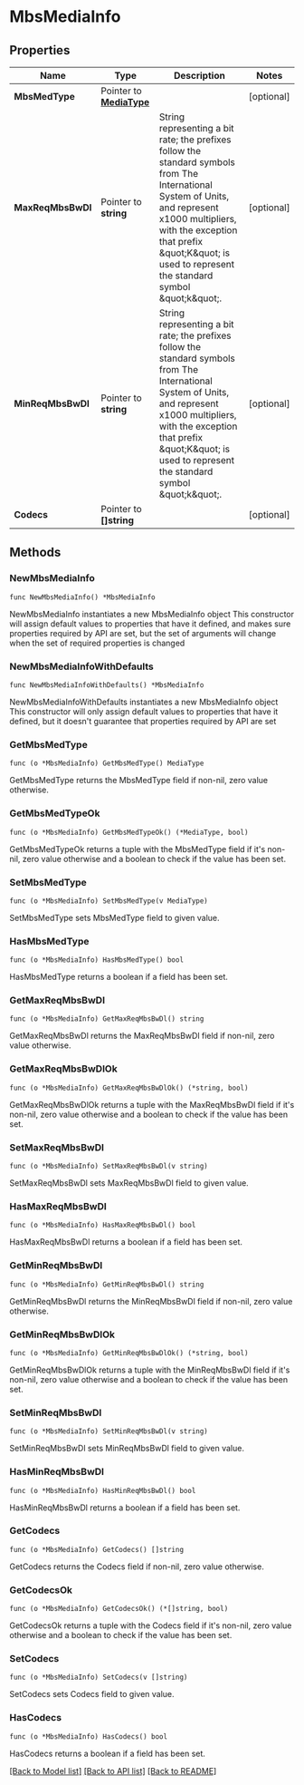 # MbsMediaInfo

## Properties

Name | Type | Description | Notes
------------ | ------------- | ------------- | -------------
**MbsMedType** | Pointer to [**MediaType**](MediaType.md) |  | [optional] 
**MaxReqMbsBwDl** | Pointer to **string** | String representing a bit rate; the prefixes follow the standard symbols from The International System of Units, and represent x1000 multipliers, with the exception that prefix \&quot;K\&quot; is used to represent the standard symbol \&quot;k\&quot;.  | [optional] 
**MinReqMbsBwDl** | Pointer to **string** | String representing a bit rate; the prefixes follow the standard symbols from The International System of Units, and represent x1000 multipliers, with the exception that prefix \&quot;K\&quot; is used to represent the standard symbol \&quot;k\&quot;.  | [optional] 
**Codecs** | Pointer to **[]string** |  | [optional] 

## Methods

### NewMbsMediaInfo

`func NewMbsMediaInfo() *MbsMediaInfo`

NewMbsMediaInfo instantiates a new MbsMediaInfo object
This constructor will assign default values to properties that have it defined,
and makes sure properties required by API are set, but the set of arguments
will change when the set of required properties is changed

### NewMbsMediaInfoWithDefaults

`func NewMbsMediaInfoWithDefaults() *MbsMediaInfo`

NewMbsMediaInfoWithDefaults instantiates a new MbsMediaInfo object
This constructor will only assign default values to properties that have it defined,
but it doesn't guarantee that properties required by API are set

### GetMbsMedType

`func (o *MbsMediaInfo) GetMbsMedType() MediaType`

GetMbsMedType returns the MbsMedType field if non-nil, zero value otherwise.

### GetMbsMedTypeOk

`func (o *MbsMediaInfo) GetMbsMedTypeOk() (*MediaType, bool)`

GetMbsMedTypeOk returns a tuple with the MbsMedType field if it's non-nil, zero value otherwise
and a boolean to check if the value has been set.

### SetMbsMedType

`func (o *MbsMediaInfo) SetMbsMedType(v MediaType)`

SetMbsMedType sets MbsMedType field to given value.

### HasMbsMedType

`func (o *MbsMediaInfo) HasMbsMedType() bool`

HasMbsMedType returns a boolean if a field has been set.

### GetMaxReqMbsBwDl

`func (o *MbsMediaInfo) GetMaxReqMbsBwDl() string`

GetMaxReqMbsBwDl returns the MaxReqMbsBwDl field if non-nil, zero value otherwise.

### GetMaxReqMbsBwDlOk

`func (o *MbsMediaInfo) GetMaxReqMbsBwDlOk() (*string, bool)`

GetMaxReqMbsBwDlOk returns a tuple with the MaxReqMbsBwDl field if it's non-nil, zero value otherwise
and a boolean to check if the value has been set.

### SetMaxReqMbsBwDl

`func (o *MbsMediaInfo) SetMaxReqMbsBwDl(v string)`

SetMaxReqMbsBwDl sets MaxReqMbsBwDl field to given value.

### HasMaxReqMbsBwDl

`func (o *MbsMediaInfo) HasMaxReqMbsBwDl() bool`

HasMaxReqMbsBwDl returns a boolean if a field has been set.

### GetMinReqMbsBwDl

`func (o *MbsMediaInfo) GetMinReqMbsBwDl() string`

GetMinReqMbsBwDl returns the MinReqMbsBwDl field if non-nil, zero value otherwise.

### GetMinReqMbsBwDlOk

`func (o *MbsMediaInfo) GetMinReqMbsBwDlOk() (*string, bool)`

GetMinReqMbsBwDlOk returns a tuple with the MinReqMbsBwDl field if it's non-nil, zero value otherwise
and a boolean to check if the value has been set.

### SetMinReqMbsBwDl

`func (o *MbsMediaInfo) SetMinReqMbsBwDl(v string)`

SetMinReqMbsBwDl sets MinReqMbsBwDl field to given value.

### HasMinReqMbsBwDl

`func (o *MbsMediaInfo) HasMinReqMbsBwDl() bool`

HasMinReqMbsBwDl returns a boolean if a field has been set.

### GetCodecs

`func (o *MbsMediaInfo) GetCodecs() []string`

GetCodecs returns the Codecs field if non-nil, zero value otherwise.

### GetCodecsOk

`func (o *MbsMediaInfo) GetCodecsOk() (*[]string, bool)`

GetCodecsOk returns a tuple with the Codecs field if it's non-nil, zero value otherwise
and a boolean to check if the value has been set.

### SetCodecs

`func (o *MbsMediaInfo) SetCodecs(v []string)`

SetCodecs sets Codecs field to given value.

### HasCodecs

`func (o *MbsMediaInfo) HasCodecs() bool`

HasCodecs returns a boolean if a field has been set.


[[Back to Model list]](../README.md#documentation-for-models) [[Back to API list]](../README.md#documentation-for-api-endpoints) [[Back to README]](../README.md)


